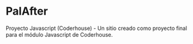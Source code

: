 # PalAfter
Proyecto Javascript (Coderhouse) -
Un sitio creado como proyecto final para el módulo Javascript de Coderhouse.
